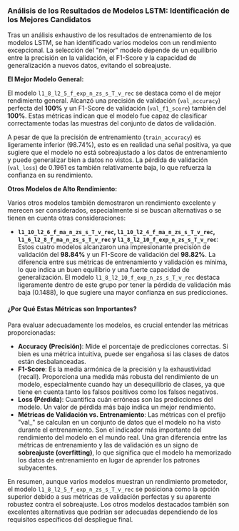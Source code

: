 ### Análisis de los Resultados de Modelos LSTM: Identificación de los Mejores Candidatos

Tras un análisis exhaustivo de los resultados de entrenamiento de los modelos LSTM, se han identificado varios modelos con un rendimiento excepcional. La selección del "mejor" modelo depende de un equilibrio entre la precisión en la validación, el F1-Score y la capacidad de generalización a nuevos datos, evitando el sobreajuste.

**El Mejor Modelo General:**

El modelo `l1_8_l2_5_f_exp_n_zs_s_T_v_rec` se destaca como el de mejor rendimiento general. Alcanzó una precisión de validación (`val_accuracy`) perfecta del **100%** y un F1-Score de validación (`val_f1_score`) también del **100%**. Estas métricas indican que el modelo fue capaz de clasificar correctamente todas las muestras del conjunto de datos de validación.

A pesar de que la precisión de entrenamiento (`train_accuracy`) es ligeramente inferior (98.74%), esto es en realidad una señal positiva, ya que sugiere que el modelo no está sobreajustado a los datos de entrenamiento y puede generalizar bien a datos no vistos. La pérdida de validación (`val_loss`) de 0.1961 es también relativamente baja, lo que refuerza la confianza en su rendimiento.

**Otros Modelos de Alto Rendimiento:**

Varios otros modelos también demostraron un rendimiento excelente y merecen ser considerados, especialmente si se buscan alternativas o se tienen en cuenta otras consideraciones:

*   **`l1_10_l2_6_f_ma_n_zs_s_T_v_rec`, `l1_10_l2_4_f_ma_n_zs_s_T_v_rec`, `l1_6_l2_8_f_ma_n_zs_s_T_v_rec` y `l1_8_l2_10_f_exp_n_zs_s_T_v_rec`**: Estos cuatro modelos alcanzaron una impresionante precisión de validación del **98.84%** y un F1-Score de validación del **98.82%**. La diferencia entre sus métricas de entrenamiento y validación es mínima, lo que indica un buen equilibrio y una fuerte capacidad de generalización. El modelo `l1_8_l2_10_f_exp_n_zs_s_T_v_rec` destaca ligeramente dentro de este grupo por tener la pérdida de validación más baja (0.1488), lo que sugiere una mayor confianza en sus predicciones.

#### ¿Por Qué Estas Métricas son Importantes?

Para evaluar adecuadamente los modelos, es crucial entender las métricas proporcionadas:

*   **Accuracy (Precisión)**: Mide el porcentaje de predicciones correctas. Si bien es una métrica intuitiva, puede ser engañosa si las clases de datos están desbalanceadas.
*   **F1-Score**: Es la media armónica de la precisión y la exhaustividad (recall). Proporciona una medida más robusta del rendimiento de un modelo, especialmente cuando hay un desequilibrio de clases, ya que tiene en cuenta tanto los falsos positivos como los falsos negativos.
*   **Loss (Pérdida)**: Cuantifica cuán erróneas son las predicciones del modelo. Un valor de pérdida más bajo indica un mejor rendimiento.
*   **Métricas de Validación vs. Entrenamiento**: Las métricas con el prefijo "val_" se calculan en un conjunto de datos que el modelo no ha visto durante el entrenamiento. Son el indicador más importante del rendimiento del modelo en el mundo real. Una gran diferencia entre las métricas de entrenamiento y las de validación es un signo de **sobreajuste (overfitting)**, lo que significa que el modelo ha memorizado los datos de entrenamiento en lugar de aprender los patrones subyacentes.

En resumen, aunque varios modelos muestran un rendimiento prometedor, el modelo `l1_8_l2_5_f_exp_n_zs_s_T_v_rec` se posiciona como la opción superior debido a sus métricas de validación perfectas y su aparente robustez contra el sobreajuste. Los otros modelos destacados también son excelentes alternativas que podrían ser adecuadas dependiendo de los requisitos específicos del despliegue final.
